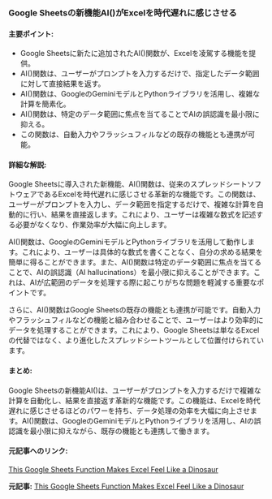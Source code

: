 ### Google Sheetsの新機能AI()がExcelを時代遅れに感じさせる

#### 主要ポイント:
- Google Sheetsに新たに追加されたAI()関数が、Excelを凌駕する機能を提供。
- AI()関数は、ユーザーがプロンプトを入力するだけで、指定したデータ範囲に対して直接結果を返す。
- AI()関数は、GoogleのGeminiモデルとPythonライブラリを活用し、複雑な計算を簡素化。
- AI()関数は、特定のデータ範囲に焦点を当てることでAIの誤認識を最小限に抑える。
- この関数は、自動入力やフラッシュフィルなどの既存の機能とも連携が可能。

#### 詳細な解説:
Google Sheetsに導入された新機能、AI()関数は、従来のスプレッドシートソフトウェアであるExcelを時代遅れに感じさせる革新的な機能です。この関数は、ユーザーがプロンプトを入力し、データ範囲を指定するだけで、複雑な計算を自動的に行い、結果を直接返します。これにより、ユーザーは複雑な数式を記述する必要がなくなり、作業効率が大幅に向上します。

AI()関数は、GoogleのGeminiモデルとPythonライブラリを活用して動作します。これにより、ユーザーは具体的な数式を書くことなく、自分の求める結果を簡単に得ることができます。また、AI()関数は特定のデータ範囲に焦点を当てることで、AIの誤認識（AI hallucinations）を最小限に抑えることができます。これは、AIが広範囲のデータを処理する際に起こりがちな問題を軽減する重要なポイントです。

さらに、AI()関数はGoogle Sheetsの既存の機能とも連携が可能です。自動入力やフラッシュフィルなどの機能と組み合わせることで、ユーザーはより効率的にデータを処理することができます。これにより、Google Sheetsは単なるExcelの代替ではなく、より進化したスプレッドシートツールとして位置付けられています。

#### まとめ:
Google Sheetsの新機能AI()は、ユーザーがプロンプトを入力するだけで複雑な計算を自動化し、結果を直接返す革新的な機能です。この機能は、Excelを時代遅れに感じさせるほどのパワーを持ち、データ処理の効率を大幅に向上させます。AI()関数は、GoogleのGeminiモデルとPythonライブラリを活用し、AIの誤認識を最小限に抑えながら、既存の機能とも連携して働きます。

#### 元記事へのリンク:
[This Google Sheets Function Makes Excel Feel Like a Dinosaur](https://www.makeuseof.com/google-sheets-ai-function-excel/)

**元記事:** [This Google Sheets Function Makes Excel Feel Like a Dinosaur](https://www.makeuseof.com/google-sheets-ai-function/)